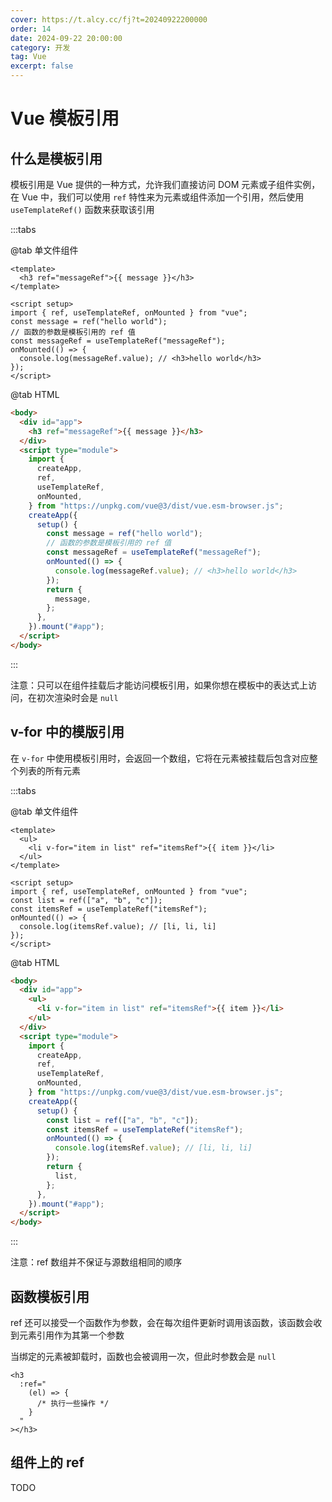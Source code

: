 ```yaml
---
cover: https://t.alcy.cc/fj?t=20240922200000
order: 14
date: 2024-09-22 20:00:00
category: 开发
tag: Vue
excerpt: false
---
```


# Vue 模板引用

## 什么是模板引用

模板引用是 Vue 提供的一种方式，允许我们直接访问 DOM 元素或子组件实例，在 Vue 中，我们可以使用 `ref` 特性来为元素或组件添加一个引用，然后使用 `useTemplateRef()` 函数来获取该引用

:::tabs

@tab 单文件组件

```vue
<template>
  <h3 ref="messageRef">{{ message }}</h3>
</template>

<script setup>
import { ref, useTemplateRef, onMounted } from "vue";
const message = ref("hello world");
// 函数的参数是模板引用的 ref 值
const messageRef = useTemplateRef("messageRef");
onMounted(() => {
  console.log(messageRef.value); // <h3>hello world</h3>
});
</script>
```

@tab HTML

```html
<body>
  <div id="app">
    <h3 ref="messageRef">{{ message }}</h3>
  </div>
  <script type="module">
    import {
      createApp,
      ref,
      useTemplateRef,
      onMounted,
    } from "https://unpkg.com/vue@3/dist/vue.esm-browser.js";
    createApp({
      setup() {
        const message = ref("hello world");
        // 函数的参数是模板引用的 ref 值
        const messageRef = useTemplateRef("messageRef");
        onMounted(() => {
          console.log(messageRef.value); // <h3>hello world</h3>
        });
        return {
          message,
        };
      },
    }).mount("#app");
  </script>
</body>
```

:::

注意：只可以在组件挂载后才能访问模板引用，如果你想在模板中的表达式上访问，在初次渲染时会是 `null`

## v-for 中的模版引用

在 `v-for` 中使用模板引用时，会返回一个数组，它将在元素被挂载后包含对应整个列表的所有元素

:::tabs

@tab 单文件组件

```vue
<template>
  <ul>
    <li v-for="item in list" ref="itemsRef">{{ item }}</li>
  </ul>
</template>

<script setup>
import { ref, useTemplateRef, onMounted } from "vue";
const list = ref(["a", "b", "c"]);
const itemsRef = useTemplateRef("itemsRef");
onMounted(() => {
  console.log(itemsRef.value); // [li, li, li]
});
</script>
```

@tab HTML

```html
<body>
  <div id="app">
    <ul>
      <li v-for="item in list" ref="itemsRef">{{ item }}</li>
    </ul>
  </div>
  <script type="module">
    import {
      createApp,
      ref,
      useTemplateRef,
      onMounted,
    } from "https://unpkg.com/vue@3/dist/vue.esm-browser.js";
    createApp({
      setup() {
        const list = ref(["a", "b", "c"]);
        const itemsRef = useTemplateRef("itemsRef");
        onMounted(() => {
          console.log(itemsRef.value); // [li, li, li]
        });
        return {
          list,
        };
      },
    }).mount("#app");
  </script>
</body>
```

:::

注意：ref 数组并不保证与源数组相同的顺序

## 函数模板引用

ref 还可以接受一个函数作为参数，会在每次组件更新时调用该函数，该函数会收到元素引用作为其第一个参数

当绑定的元素被卸载时，函数也会被调用一次，但此时参数会是 `null`

```vue
<h3
  :ref="
    (el) => {
      /* 执行一些操作 */
    }
  "
></h3>
```

## 组件上的 ref

TODO
